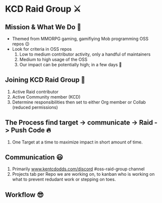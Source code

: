 # KCD Raid Group :crossed_swords:

## Mission & What We Do :metal:
- Themed from MMORPG gaming, gamifiying Mob programming OSS repos :wink:
- Look for criteria in OSS repos 
  1. Low to medium contributor activity, only a handful of maintainers
  2. Medium to high usage of the OSS 
  3. Our impact can be potentially high; in a few days :stars:

## Joining KCD Raid Group :smiling_face_with_three_hearts:
1. Active Raid contributor
2. Active Community member (KCD) 
3. Determine responsibilities then set to either Org member or Collab (reduced permissions)

## The Process find target -> communicate -> Raid -> Push Code :fire:
1. One Target at a time to maximize impact in short amount of time.

## Communication :smiley:
1. Primarily www.kentcdodds.com/discord #oss-raid-group channel 
2. Projects tab per Repo we are working on, to kanban who is working on what to prevent redudant work or stepping on toes.

## Workflow :sunglasses:
